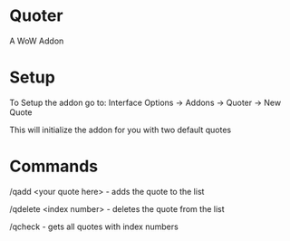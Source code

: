 # Quoter
A WoW Addon

# Setup
To Setup the addon go to: Interface Options -> Addons -> Quoter -> New Quote

This will initialize the addon for you with two default quotes

# Commands
/qadd \<your quote here\> - adds the quote to the list

/qdelete \<index number\> - deletes the quote from the list

/qcheck - gets all quotes with index numbers
